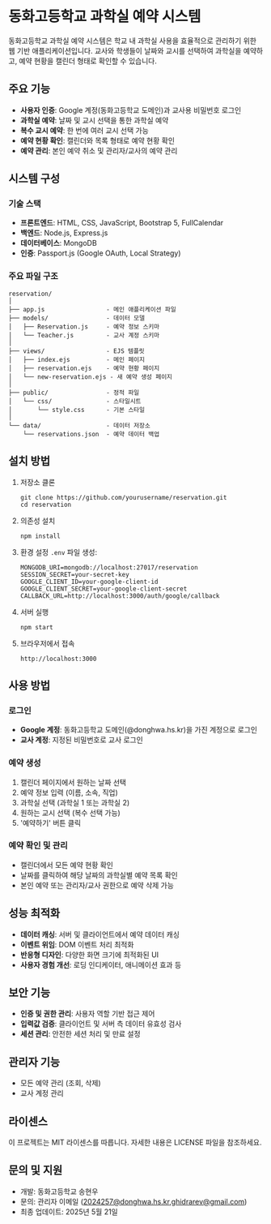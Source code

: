 # 동화고등학교 과학실 예약 시스템

동화고등학교 과학실 예약 시스템은 학교 내 과학실 사용을 효율적으로 관리하기 위한 웹 기반 애플리케이션입니다. 
교사와 학생들이 날짜와 교시를 선택하여 과학실을 예약하고, 예약 현황을 캘린더 형태로 확인할 수 있습니다.

## 주요 기능

- **사용자 인증**: Google 계정(동화고등학교 도메인)과 교사용 비밀번호 로그인
- **과학실 예약**: 날짜 및 교시 선택을 통한 과학실 예약
- **복수 교시 예약**: 한 번에 여러 교시 선택 가능
- **예약 현황 확인**: 캘린더와 목록 형태로 예약 현황 확인
- **예약 관리**: 본인 예약 취소 및 관리자/교사의 예약 관리

## 시스템 구성

### 기술 스택

- **프론트엔드**: HTML, CSS, JavaScript, Bootstrap 5, FullCalendar
- **백엔드**: Node.js, Express.js
- **데이터베이스**: MongoDB
- **인증**: Passport.js (Google OAuth, Local Strategy)

### 주요 파일 구조

```
reservation/
│
├── app.js                 - 메인 애플리케이션 파일
├── models/                - 데이터 모델
│   ├── Reservation.js     - 예약 정보 스키마
│   └── Teacher.js         - 교사 계정 스키마
│
├── views/                 - EJS 템플릿
│   ├── index.ejs          - 메인 페이지
│   ├── reservation.ejs    - 예약 현황 페이지
│   └── new-reservation.ejs - 새 예약 생성 페이지
│
├── public/                - 정적 파일
│   └── css/               - 스타일시트
│       └── style.css      - 기본 스타일
│
└── data/                  - 데이터 저장소
    └── reservations.json  - 예약 데이터 백업
```

## 설치 방법

1. 저장소 클론
   ```
   git clone https://github.com/yourusername/reservation.git
   cd reservation
   ```

2. 의존성 설치
   ```
   npm install
   ```

3. 환경 설정
   `.env` 파일 생성:
   ```
   MONGODB_URI=mongodb://localhost:27017/reservation
   SESSION_SECRET=your-secret-key
   GOOGLE_CLIENT_ID=your-google-client-id
   GOOGLE_CLIENT_SECRET=your-google-client-secret
   CALLBACK_URL=http://localhost:3000/auth/google/callback
   ```

4. 서버 실행
   ```
   npm start
   ```

5. 브라우저에서 접속
   ```
   http://localhost:3000
   ```

## 사용 방법

### 로그인

- **Google 계정**: 동화고등학교 도메인(@donghwa.hs.kr)을 가진 계정으로 로그인
- **교사 계정**: 지정된 비밀번호로 교사 로그인

### 예약 생성

1. 캘린더 페이지에서 원하는 날짜 선택
2. 예약 정보 입력 (이름, 소속, 직업)
3. 과학실 선택 (과학실 1 또는 과학실 2)
4. 원하는 교시 선택 (복수 선택 가능)
5. '예약하기' 버튼 클릭

### 예약 확인 및 관리

- 캘린더에서 모든 예약 현황 확인
- 날짜를 클릭하여 해당 날짜의 과학실별 예약 목록 확인
- 본인 예약 또는 관리자/교사 권한으로 예약 삭제 가능

## 성능 최적화

- **데이터 캐싱**: 서버 및 클라이언트에서 예약 데이터 캐싱
- **이벤트 위임**: DOM 이벤트 처리 최적화
- **반응형 디자인**: 다양한 화면 크기에 최적화된 UI
- **사용자 경험 개선**: 로딩 인디케이터, 애니메이션 효과 등

## 보안 기능

- **인증 및 권한 관리**: 사용자 역할 기반 접근 제어
- **입력값 검증**: 클라이언트 및 서버 측 데이터 유효성 검사
- **세션 관리**: 안전한 세션 처리 및 만료 설정

## 관리자 기능

- 모든 예약 관리 (조회, 삭제)
- 교사 계정 관리

## 라이센스

이 프로젝트는 MIT 라이센스를 따릅니다. 자세한 내용은 LICENSE 파일을 참조하세요.

## 문의 및 지원

- 개발: 동화고등학교 송현우
- 문의: 관리자 이메일 (2024257@donghwa.hs.kr,ghidrarev@gmail.com)
- 최종 업데이트: 2025년 5월 21일